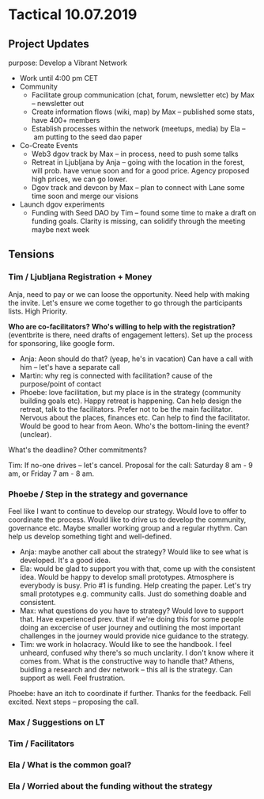 # Tactical 10.07.2019

## Project Updates

purpose: Develop a Vibrant Network

* Work until 4:00 pm CET
* Community
  * Facilitate group communication \(chat, forum, newsletter etc\) by Max – newsletter out
  * Create information flows \(wiki, map\) by Max – published some stats, have 400+ members
  * Establish processes within the network \(meetups, media\) by Ela – am putting to the seed dao paper 
* Co-Create Events
  * Web3 dgov track  by Max – in process, need to push some talks
  * Retreat in Ljubljana by Anja – going with the location in the forest, will prob. have venue soon and for a good price. Agency proposed high prices, we can go lower.
  * Dgov track and devcon by Max – plan to connect with Lane some time soon and merge our visions
* Launch dgov experiments
  * Funding with Seed DAO by Tim – found some time to make a draft on funding goals. Clarity is missing, can solidify through the meeting maybe next week

## Tensions

### Tim / Ljubljana Registration + Money

Anja, need to pay or we can loose the opportunity. Need help with making the invite. Let's ensure we come together to go through the participants lists. High Priority.

**Who are co-facilitators?** **Who's willing to help with the registration?** \(eventbrite is there, need drafts of engagement letters\). Set up the process for sponsoring, like google form.

* Anja: Aeon should do that? \(yeap, he's in vacation\) Can have a call with him – let's have a separate call
* Martin: why reg is connected with facilitation? cause of the purpose/point of contact
* Phoebe: love facilitation, but my place is in the strategy \(community building goals etc\). Happy retreat is happening. Can help design the retreat, talk to the facilitators. Prefer not to be the main facilitator. Nervous about the places, finances etc. Can help to find the facilitator. Would be good to hear from Aeon. Who's the bottom-lining the event? \(unclear\).

What's the deadline? Other commitments?

Tim: If no-one drives – let's cancel. Proposal for the call: Saturday 8 am - 9 am, or Friday 7 am - 8 am.

### Phoebe / Step in the strategy and governance

Feel like I want to continue to develop our strategy. Would love to offer to coordinate the process. Would like to drive us to develop the community, governance etc. Maybe smaller working group and a regular rhythm. Can help us develop something tight and well-defined.

* Anja: maybe another call about the strategy? Would like to see what is developed. It's a good idea.
* Ela: would be glad to support you with that, come up with the consistent idea. Would be happy to develop small prototypes. Atmosphere is everybody is busy. Prio \#1 is funding. Help creating the paper. Let's try small prototypes e.g. community calls. Just do something doable and consistent.
* Max: what questions do you have to strategy? Would love to support that. Have experienced prev. that if we're doing this for some people doing an excercise of user journey and outlining the most important challenges in the journey would provide nice guidance to the strategy.
* Tim: we work in holacracy. Would like to see the handbook. I feel unheard, confused why there's so much unclarity. I don't know where it comes from. What is the constructive way to handle that? Athens, buidling a research and dev network – this all is the strategy. Can support as well. Feel frustration.

Phoebe: have an itch to coordinate if further. Thanks for the feedback. Fell excited. Next steps – proposing the call.

### Max / Suggestions on LT

### Tim / Facilitators

### Ela / What is the common goal?

### Ela / Worried about the funding without the strategy



